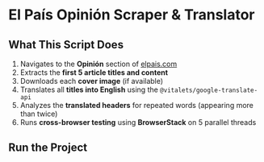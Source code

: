 # El País Opinión Scraper & Translator

##  What This Script Does

1. Navigates to the **Opinión** section of [elpais.com](https://elpais.com/opinion/)
2. Extracts the **first 5 article titles and content**
3. Downloads each **cover image** (if available)
4. Translates all **titles into English** using the `@vitalets/google-translate-api`
5. Analyzes the **translated headers** for repeated words (appearing more than twice)
6. Runs **cross-browser testing** using **BrowserStack** on 5 parallel threads

##  Run the Project

